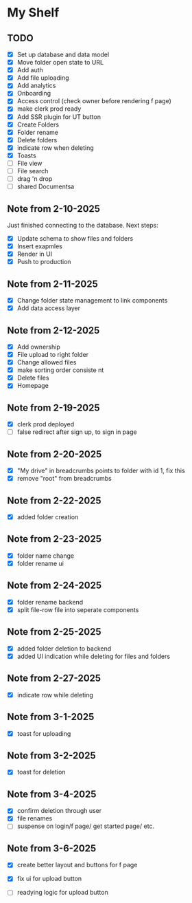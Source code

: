 # My Shelf

## TODO

- [x] Set up database and data model
- [x] Move folder open state to URL
- [x] Add auth
- [x] Add file uploading
- [x] Add analytics
- [x] Onboarding
- [x] Access control (check owner before rendering f page)
- [x] make clerk prod ready
- [x] Add SSR plugin for UT button
- [x] Create Folders
- [x] Folder rename
- [x] Delete folders
- [x] indicate row when deleting 
- [x] Toasts
- [ ] File view
- [ ] File search
- [ ] drag 'n drop
- [ ] shared Documentsa

## Note from 2-10-2025

Just finished connecting to the database. Next steps:

- [x] Update schema to show files and folders
- [x] Insert exapmles
- [x] Render in UI
- [x] Push to production

## Note from 2-11-2025

- [x] Change folder state management to link components
- [x] Add data access layer

## Note from 2-12-2025

- [x] Add ownership
- [x] File upload to right folder
- [x] Change allowed files
- [x] make sorting order consiste   nt
- [x] Delete files
- [x] Homepage

## Note from 2-19-2025

- [x] clerk prod deployed
- [ ] false redirect after sign up, to sign in page

## Note from 2-20-2025

- [x] "My drive" in breadcrumbs points to folder with id 1, fix this
- [x] remove "root" from breadcrumbs

## Note from 2-22-2025

- [x] added folder creation

## Note from 2-23-2025

- [x] folder name change
- [x] folder rename ui

## Note from 2-24-2025
- [x] folder rename backend
- [x] split file-row file into seperate components

## Note from 2-25-2025
- [x] added folder deletion to backend
- [x] added UI indication while deleting for files and folders
    
## Note from 2-27-2025
- [x] indicate row while deleting

## Note from 3-1-2025
- [x] toast for uploading

## Note from 3-2-2025
- [x] toast for deletion

## Note from 3-4-2025
- [x] confirm deletion through user
- [x] file renames
- [ ] suspense on login/f page/ get started page/ etc. 

## Note from 3-6-2025
- [x] create better layout and buttons for f page
- [x] fix ui for upload button
- [ ] readying logic for upload button

